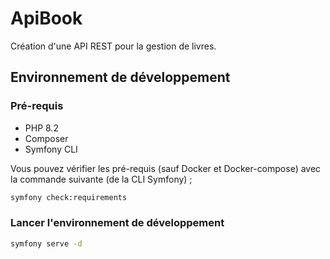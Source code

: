 # ApiBook

Création d'une API REST pour la gestion de livres.

## Environnement de développement

### Pré-requis

* PHP 8.2
* Composer
* Symfony CLI

Vous pouvez vérifier les pré-requis (sauf Docker et Docker-compose) avec la commande suivante (de la CLI Symfony) ; 

```bash
symfony check:requirements
```

### Lancer l'environnement de développement

```bash
symfony serve -d
```
